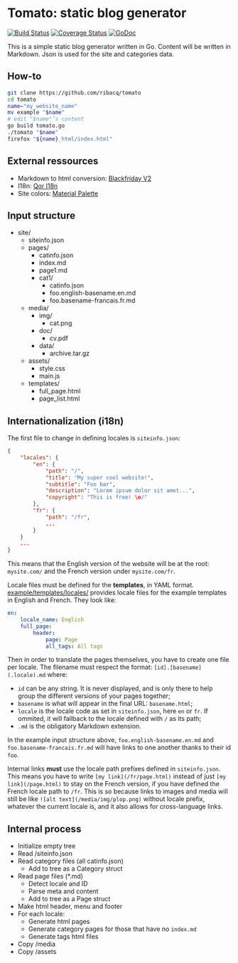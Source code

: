 # Tomato: static blog generator

[![Build Status](https://travis-ci.org/ribacq/tomato.svg?branch=master)](https://travis-ci.org/ribacq/tomato)
[![Coverage Status](https://coveralls.io/repos/github/ribacq/tomato/badge.svg?branch=master)](https://coveralls.io/github/ribacq/tomato?branch=master)
[![GoDoc](https://godoc.org/github.com/ribacq/tomato?status.svg)](https://godoc.org/github.com/ribacq/tomato)

This is a simple static blog generator written in Go. Content will be written in Markdown. Json is used for the site and categories data.

## How-to
```bash
git clone https://github.com/ribacq/tomato
cd tomato
name="my_website_name"
mv example "$name"
# edit "$name"’s content
go build tomato.go
./tomato "$name"
firefox "${name}_html/index.html"
```
## External ressources
* Markdown to html conversion: [Blackfriday V2](https://github.com/russross/blackfriday/tree/v2.0.0)
* I18n: [Qor I18n](https://github.com/qor/i18n)
* Site colors: [Material Palette](https://materialpalette.com/)

## Input structure
* site/
	* siteinfo.json
	* pages/
		* catinfo.json
		* index.md
		* page1.md
		* cat1/
			* catinfo.json
			* foo.english-basename.en.md
			* foo.basename-francais.fr.md
	* media/
		* img/
			* cat.png
		* doc/
			* cv.pdf
		* data/
			* archive.tar.gz
	* assets/
		* style.css
		* main.js
	* templates/
		* full_page.html
		* page_list.html

## Internationalization (i18n)
The first file to change in defining locales is `siteinfo.json`:

```json
{
	"locales": {
		"en": {
			"path": "/",
			"title": "My super cool website!",
			"subtitle": "Foo bar",
			"description": "Lorem ipsum dolor sit amet...",
			"copyright": "This is free! \o/"
		},
		"fr": {
			"path": "/fr",
			...
		}
	}
	...
}
```

This means that the English version of the website will be at the root: `mysite.com/` and the French version under `mysite.com/fr`.

Locale files must be defined for the **templates**, in YAML format. [example/templates/locales/](example/templates/locales) provides locale files for the example templates in English and French. They look like:

```yaml
en:
    locale_name: English
    full_page:
        header:
            page: Page
            all_tags: All tags
```

Then in order to translate the pages themselves, you have to create one file per locale. The filename must respect the format: `[id].[basename](.locale).md` where:

* `id` can be any string. It is never displayed, and is only there to help group the different versions of your pages together;
* `basename` is what will appear in the final URL: `basename.html`;
* `locale` is the locale code as set in `siteinfo.json`, here `en` or `fr`. If ommited, it will fallback to the locale defined with `/` as its path;
* `.md` is the obligatory Markdown extension.

In the example input structure above, `foo.english-basename.en.md` and `foo.basename-francais.fr.md` will have links to one another thanks to their id `foo`.

Internal links **must** use the locale path prefixes defined in `siteinfo.json`. This means you have to write `[my link](/fr/page.html)` instead of just `[my link](/page.html)` to stay on the French version, if you have defined the French locale path to `/fr`. This is so because links to images and media will still be like `![alt text](/media/img/plop.png)` without locale prefix, whatever the current locale is, and it also allows for cross-language links.

## Internal process
* Initialize empty tree
* Read /siteinfo.json
* Read category files (all catinfo.json)
	* Add to tree as a Category struct
* Read page files (\*.md)
	* Detect locale and ID
	* Parse meta and content
	* Add to tree as a Page struct
* Make html header, menu and footer
* For each locale:
	* Generate html pages
	* Generate category pages for those that have no `index.md`
	* Generate tags html files
* Copy /media
* Copy /assets
